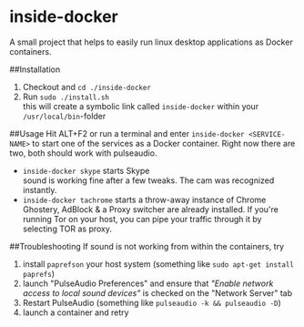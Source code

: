 # inside-docker
A small project that helps to easily run linux desktop applications as Docker containers.

##Installation
1. Checkout and `cd ./inside-docker`
2. Run `sudo ./install.sh`<br>
    this will create a symbolic link called `inside-docker` within your `/usr/local/bin`-folder

##Usage
Hit ALT+F2 or run a terminal and enter `inside-docker <SERVICE-NAME>` to start one of the services as a Docker container. Right now there are two, both should work with pulseaudio.

* `inside-docker skype` starts Skype<br>
    sound is working fine after a few tweaks. The cam was recognized instantly.
* `inside-docker tachrome` starts a throw-away instance of Chrome<br>
    Ghostery, AdBlock & a Proxy switcher are already installed. If you're running Tor on your host, you can pipe your traffic through it by selecting TOR as proxy.

##Troubleshooting
If sound is not working from within the containers, try

1. install `paprefson` your host system (something like `sudo apt-get install paprefs`)
2. launch "PulseAudio Preferences" and ensure that _"Enable network access to local sound devices"_ is checked on the "Network Server" tab
3. Restart PulseAudio (something like `pulseaudio -k && pulseaudio -D`)
4. launch a container and retry